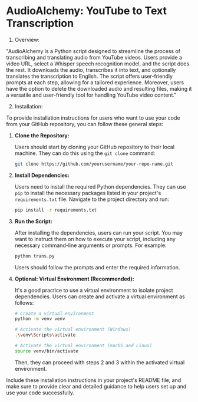 # AudioAlchemy: YouTube to Text Transcription

1) Overview:
   
"AudioAlchemy is a Python script designed to streamline the process of transcribing and translating audio from YouTube videos. Users provide a video URL, select a Whisper speech recognition model, and the script does the rest. It downloads the audio, transcribes it into text, and optionally translates the transcription to English. The script offers user-friendly prompts at each step, allowing for a tailored experience. Moreover, users have the option to delete the downloaded audio and resulting files, making it a versatile and user-friendly tool for handling YouTube video content."

2) Installation:

To provide installation instructions for users who want to use your code from your GitHub repository, you can follow these general steps:

1. **Clone the Repository:**

   Users should start by cloning your GitHub repository to their local machine. They can do this using the `git clone` command:

   ```bash
   git clone https://github.com/yourusername/your-repo-name.git
   ```

2. **Install Dependencies:**

   Users need to install the required Python dependencies. They can use `pip` to install the necessary packages listed in your project's `requirements.txt` file. Navigate to the project directory and run:

   ```bash
   pip install -r requirements.txt
   ```

3. **Run the Script:**

   After installing the dependencies, users can run your script. You may want to instruct them on how to execute your script, including any necessary command-line arguments or prompts. For example:

   ```bash
   python trans.py
   ```

   Users should follow the prompts and enter the required information.

4. **Optional: Virtual Environment (Recommended):**

   It's a good practice to use a virtual environment to isolate project dependencies. Users can create and activate a virtual environment as follows:

   ```bash
   # Create a virtual environment
   python -m venv venv

   # Activate the virtual environment (Windows)
   .\venv\Scripts\activate

   # Activate the virtual environment (macOS and Linux)
   source venv/bin/activate
   ```

   Then, they can proceed with steps 2 and 3 within the activated virtual environment.

Include these installation instructions in your project's README file, and make sure to provide clear and detailed guidance to help users set up and use your code successfully.

